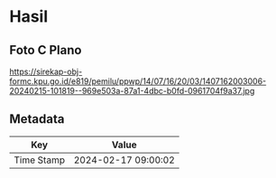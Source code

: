 # Hasil

## Foto C Plano

https://sirekap-obj-formc.kpu.go.id/e819/pemilu/ppwp/14/07/16/20/03/1407162003006-20240215-101819--969e503a-87a1-4dbc-b0fd-0961704f9a37.jpg


## Metadata

| Key        | Value               |
| ---------- | ------------------- |
| Time Stamp | 2024-02-17 09:00:02 |



